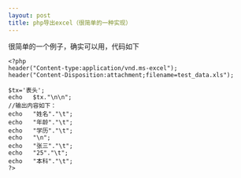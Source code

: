 ```yaml
---
layout: post
title: php导出excel（很简单的一种实现）
---
```


很简单的一个例子，确实可以用，代码如下

    <?php 
    header("Content-type:application/vnd.ms-excel");
    header("Content-Disposition:attachment;filename=test_data.xls");
    
    $tx='表头';   
    echo   $tx."\n\n";   
    //输出内容如下：   
    echo   "姓名"."\t";   
    echo   "年龄"."\t";   
    echo   "学历"."\t";
    echo   "\n";   
    echo   "张三"."\t";   
    echo   "25"."\t";   
    echo   "本科"."\t";   
    ?>

